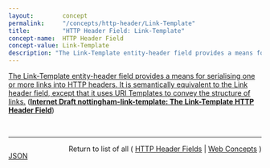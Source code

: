 ```yaml
---
layout:        concept
permalink:     "/concepts/http-header/Link-Template"
title:         "HTTP Header Field: Link-Template"
concept-name:  HTTP Header Field
concept-value: Link-Template
description: "The Link-Template entity-header field provides a means for serialising one or more links into HTTP headers. It is semantically equivalent to the Link header field, except that it uses URI Templates to convey the structure of links."
---
```


[The Link-Template entity-header field provides a means for serialising one or more links into HTTP headers. It is semantically equivalent to the Link header field, except that it uses URI Templates to convey the structure of links.](http://tools.ietf.org/html/draft-nottingham-link-template#section-4 "Read documentation for HTTP Header Field &#34;Link-Template&#34;") (**[Internet Draft nottingham-link-template: The Link-Template HTTP Header Field](/specs/IETF/I-D/nottingham-link-template "This specification defines the Link-Template HTTP header field, providing a means for describing the structure of a link between two resources, so that new links can be generated.")**)

<br/>
<hr/>

<p style="float : left"><a href="./Link-Template.json" title="JSON representing this particular Web Concept value">JSON</a></p>
<p style="text-align: right">Return to list of all ( <a href="../http-header/">HTTP Header Fields</a> | <a href="../">Web Concepts</a> )</p>
